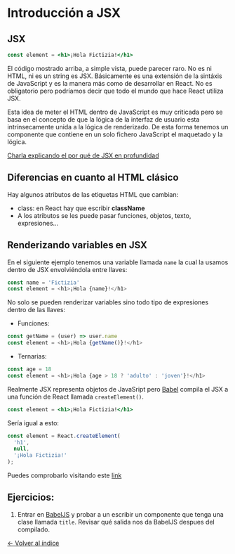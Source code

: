# Introducción a JSX

## JSX

```jsx
const element = <h1>¡Hola Fictizia!</h1>
```

El código mostrado arriba, a simple vista, puede parecer raro. No es ni HTML, ni es un string es JSX. Básicamente es una extensión de la sintáxis de JavaScript y es la manera más como de desarrollar en React. No es obligatorio pero podríamos decir que todo el mundo que hace React utiliza JSX.

Esta idea de meter el HTML dentro de JavaScript es muy criticada pero se basa en el concepto de que la lógica de la interfaz de usuario esta intrínsecamente unida a la lógica de renderizado. De esta forma tenemos un componente que contiene en un solo fichero JavaScript el maquetado y la lógica.

[Charla explicando el por qué de JSX en profundidad](https://www.youtube.com/watch?v=x7cQ3mrcKaY)

## Diferencias en cuanto al HTML clásico

Hay algunos atributos de las etiquetas HTML que cambian:

* class: en React hay que escribir **className**
* A los atributos se les puede pasar funciones, objetos, texto, expresiones...

## Renderizando variables en JSX

En el siguiente ejemplo tenemos una variable llamada `name` la cual la usamos dentro de JSX envolviéndola entre llaves:

```js
const name = 'Fictizia'
const element = <h1>¡Hola {name}!</h1>
```

No solo se pueden renderizar variables sino todo tipo de expresiones dentro de las llaves:

* Funciones:

```js
const getName = (user) => user.name
const element = <h1>¡Hola {getName()}!</h1>
```

* Ternarias:

```js
const age = 18
const element = <h1>¡Hola {age > 18 ? 'adulto' : 'joven'}!</h1>
```

Realmente JSX representa objetos de JavaSript pero [Babel](https://babeljs.io/) compila el JSX a una función de React llamada `createElement()`.

```jsx
const element = <h1>¡Hola Fictizia!</h1>
```

Sería igual a esto:

```jsx
const element = React.createElement(
  'h1',
  null,
  '¡Hola Fictizia!'
);
```

Puedes comprobarlo visitando este [link](https://babeljs.io/repl#?babili=false&browsers=&build=&builtIns=false&spec=false&loose=false&code_lz=MYewdgzgLgBApgGzgWzmWBeGAeAFgRgD4BCgCRAQEMYAxAS2CjoC87KBCbAegMICggA&debug=false&forceAllTransforms=false&shippedProposals=false&circleciRepo=&evaluate=false&fileSize=false&timeTravel=false&sourceType=module&lineWrap=true&presets=es2015%2Creact%2Cstage-2&prettier=false&targets=&version=7.6.0&externalPlugins=)

## Ejercicios:

1. Entrar en [BabelJS](https://babeljs.io/repl) y probar a un escribir un componente que tenga una clase llamada `title`. Revisar qué salida nos da BabelJS despues del compilado.



[<- Volver al índice](./../README.MD)